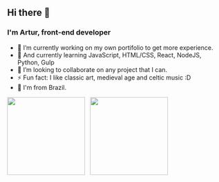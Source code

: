 ## Hi there 👋
### I'm Artur, front-end developer


- 🔭 I’m currently working on my own portifolio to get more experience.
- 🌱 And currently learning JavaScript, HTML/CSS, React, NodeJS, Python, Gulp
- 👯 I’m looking to collaborate on any project that I can.
- ⚡ Fun fact: I like classic art, medieval age and celtic music :D
- 🏡 I'm from Brazil.
<div>
<img height="180em" src="https://github-readme-stats.vercel.app/api?username=arturvas&custom_title=Artur%20Vasconcelos%20GitHub%20Stats&show_icons=true&hide=stars&theme=transparent&bg_color=2ea0431a&ring_color=39d353&border_color=2ea04366&text_color=e6edf3&icon_color=39d353&title_color=e6edf3" />
&nbsp;
<img height="180em" src="https://github-readme-stats.vercel.app/api/top-langs/?username=arturvas&show_icons=true&theme=transparent&layout=compact&bg_color=2ea0431a&border_color=2ea04366&text_color=e6edf3&icon_color=238636&title_color=e6edf3" />  
</div>

<!--
[![Anurag's GitHub stats](https://github-readme-stats.vercel.app/api?username=arturvas&custom_title=Artur%20Vasconcelos%20GitHub%20Stats&show_icons=true&hide=stars&theme=transparent&bg_color=2ea0431a&ring_color=39d353&border_color=2ea04366&text_color=e6edf3&icon_color=39d353&title_color=e6edf3)](https://github.com/anuraghazra/github-readme-stats)&nbsp;

[![Top Langs](https://github-readme-stats.vercel.app/api/top-langs/?username=arturvas&show_icons=true&theme=transparent&layout=compact&bg_color=2ea0431a&border_color=2ea04366&text_color=e6edf3&icon_color=238636&title_color=e6edf3)](https://github.com/anuraghazra/github-readme-stats)
-->
